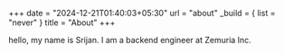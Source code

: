 +++
date = "2024-12-21T01:40:03+05:30"
url = "about"
_build = { list = "never" }
title = "About"
+++

hello, my name is Srijan. I am a backend engineer at Zemuria Inc.